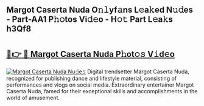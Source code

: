 ## Margot Caserta Nuda O𝚗𝚕yf𝚊ns L𝚎a𝚔ed N𝚞𝚍es - Part-AA1 P𝚑𝚘tos Vi𝚍𝚎o - H𝚘𝚝 Part L𝚎a𝚔s h3Qf8

# <h2><a href="http://kf1h5go.oniu.top/?m=Margot+Caserta+Nuda">🔗👉 🔴 Margot Caserta Nuda P𝚑ot𝚘𝚜 V𝚒d𝚎o</a></h2>

[![Margot Caserta Nuda Nu𝚍e𝚜](https://i.imgur.com/0qMVB7G.gif)](http://kf1h5go.oniu.top/?m=Margot+Caserta+Nuda)
Digital trendsetter Margot Caserta Nuda, recognized for publishing dance and lifestyle material, consisting of performances and vlogs on social media. Extraordinary entertainer Margot Caserta Nuda, famed for their exceptional skills and accomplishments in the world of amusement.  
